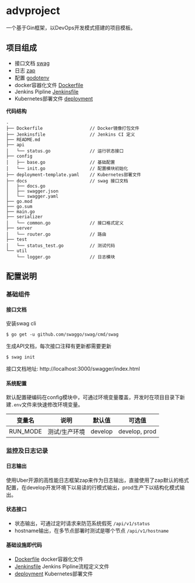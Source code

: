 # advproject
一个基于Gin框架，以DevOps开发模式搭建的项目模板。

## 项目组成

- 接口文档 [swag](https://github.com/swaggo/swag)
- 日志 [zap](https://github.com/uber-go/zap)
- 配置 [godotenv](https://github.com/joho/godotenv)
- docker容器化文件 [Dockerfile](Dockerfile)
- Jenkins Pipline [Jenkinsfile](Jenkinsfile)
- Kubernetes部署文件 [deployment](deployment-template.yaml)

**代码结构**
```
.
├── Dockerfile                  // Docker镜像打包文件
├── Jenkinsfile                 // Jenkins CI 定义
├── README.md
├── api
│   └── status.go               // 运行状态接口
├── config
│   ├── base.go                 // 基础配置
│   └── init.go                 // 配置模块初始化
├── deployment-template.yaml    // Kubernetes部署文件
├── docs                        // swag 接口文档
│   ├── docs.go
│   ├── swagger.json
│   └── swagger.yaml
├── go.mod
├── go.sum
├── main.go
├── serializer
│   └── common.go               // 接口格式定义
├── server
│   └── router.go               // 路由
├── test
│   └── status_test.go          // 测试代码
└── util
    └── logger.go               // 日志模块
```

## 配置说明
### 基础组件
#### 接口文档
安装swag cli
```
$ go get -u github.com/swaggo/swag/cmd/swag
```

生成API文档，每次接口注释有更新都需要更新
```
$ swag init
```

接口文档地址: http://localhost:3000/swagger/index.html

#### 系统配置
默认配置硬编码在config模块中，可通过环境变量覆盖，开发时在项目目录下新建`.env`文件来快速修改环境变量。

变量名 | 说明 | 默认值 | 可选值
---|---|---|---
RUN_MODE | 测试/生产环境 | develop | develop, prod

### 监控及日志记录
#### 日志输出
使用Uber开源的高性能日志框架zap来作为日志输出，直接使用了zap默认的格式配置，在develop开发环境下以易读的行模式输出，prod生产下以结构化模式输出。

#### 状态接口
- 状态输出，可通过定时请求来防范系统假死 `/api/v1/status`
- hostname输出，在多节点部署时测试是哪个节点 `/api/v1/hostname`

#### 基础设施即代码
- [Dockerfile](Dockerfile) docker容器化文件
- [Jenkinsfile](Jenkinsfile) Jenkins Pipline流程定义文件
- [deployment](deployment-template.yaml) Kubernetes部署文件
